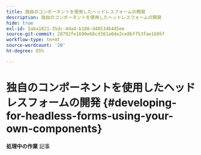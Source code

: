```yaml
---
title: 独自のコンポーネントを使用したヘッドレスフォームの開発
description: 独自のコンポーネントを使用したヘッドレスフォームの開発
hide: true
exl-id: 5aba1821-35dc-4da4-b188-d4853d64d5ee
source-git-commit: 28792fe1690e68cd301a0de2ce8bff53fae1605f
workflow-type: tm+mt
source-wordcount: '28'
ht-degree: 85%

---
```


# 独自のコンポーネントを使用したヘッドレスフォームの開発 {#developing-for-headless-forms-using-your-own-components}

<span class="preview"> **処理中の作業** 記事 </span>
